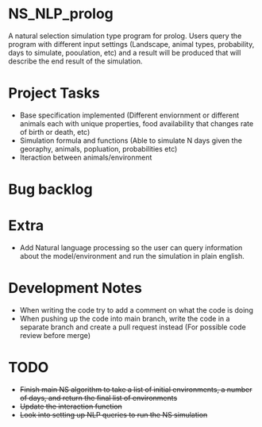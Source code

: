 # NS_NLP_prolog

A natural selection simulation type program for prolog. Users query the program with different input settings (Landscape, animal types, probability, days to simulate, pooulation, etc) and a result will be produced that will describe the end result of the simulation.

# Project Tasks
- Base specification implemented (Different enviornment or different animals each with unique properties, food availability that changes rate of birth or death, etc)
- Simulation formula and functions (Able to simulate N days given the georaphy, animals, popluation, probabilities etc)
- Iteraction between animals/environment

# Bug backlog

# Extra
- Add Natural language processing so the user can query information about the model/environment and run the simulation in plain english.

# Development Notes
- When writing the code try to add a comment on what the code is doing
- When pushing up the code into main branch, write the code in a separate branch and create a pull request instead (For possible code review before merge)

# TODO
- ~~Finish main NS algorithm to take a list of initial environments, a number of days, and return the final list of environments~~
- ~~Update the interaction function~~
- ~~Look into setting up NLP queries to run the NS simulation~~
